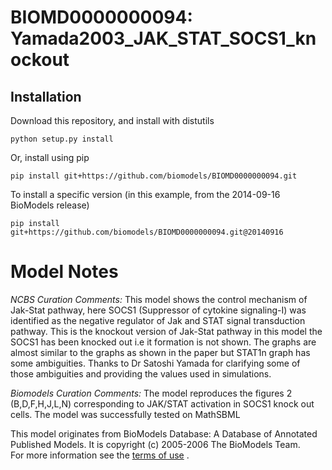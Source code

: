 # BIOMD0000000094: Yamada2003_JAK_STAT_SOCS1_knockout

## Installation

Download this repository, and install with distutils

`python setup.py install`

Or, install using pip

`pip install git+https://github.com/biomodels/BIOMD0000000094.git`

To install a specific version (in this example, from the 2014-09-16 BioModels release)

`pip install git+https://github.com/biomodels/BIOMD0000000094.git@20140916`


# Model Notes


_NCBS Curation Comments:_ This model shows the control mechanism of Jak-Stat
pathway, here SOCS1 (Suppressor of cytokine signaling-I) was identified as the
negative regulator of Jak and STAT signal transduction pathway. This is the
knockout version of Jak-Stat pathway in this model the SOCS1 has been knocked
out i.e it formation is not shown. The graphs are almost similar to the graphs
as shown in the paper but STAT1n graph has some ambiguities. Thanks to Dr
Satoshi Yamada for clarifying some of those ambiguities and providing the
values used in simulations.

_Biomodels Curation Comments:_ The model reproduces the figures 2
(B,D,F,H,J,L,N) corresponding to JAK/STAT activation in SOCS1 knock out cells.
The model was successfully tested on MathSBML

This model originates from BioModels Database: A Database of Annotated
Published Models. It is copyright (c) 2005-2006 The BioModels Team.  
For more information see the [terms of
use](http://www.ebi.ac.uk/biomodels/legal.html) .


